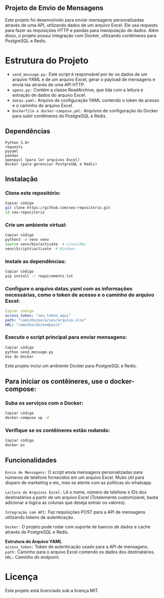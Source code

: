 ## Projeto de Envio de Mensagens
Este projeto foi desenvolvido para enviar mensagens personalizadas através de uma API, utilizando dados de um arquivo Excel. Ele usa requests para fazer as requisições HTTP e pandas para manipulação de dados. Além disso, o projeto possui integração com Docker, utilizando contêineres para PostgreSQL e Redis.

# Estrutura do Projeto
- ```send_message.py:``` Este script é responsável por ler os dados de um arquivo YAML e de um arquivo Excel, gerar o payload de mensagens e enviá-las através de uma API HTTP.
- ```opens.py:``` Contém a classe ReadArchive, que lida com a leitura e extração de dados do arquivo Excel.
- ```datas.yaml:``` Arquivo de configuração YAML contendo o token de acesso e o caminho do arquivo Excel.
- ```Dockerfile e docker-compose.yml:``` Arquivos de configuração do Docker para subir contêineres do PostgreSQL e Redis.
  
## Dependências
```Python 3.8+```  
```requests```  
```pyyaml```  
```pandas```  
```openpyxl (para ler arquivos Excel)```  
```Docker (para gerenciar PostgreSQL e Redis)```  


## Instalação
### Clone este repositório:

``` bash
Copiar código
git clone https://github.com/seu-repositorio.git
cd seu-repositorio
```

### Crie um ambiente virtual:

```bash
Copiar código
python3 -m venv venv
source venv/bin/activate  # Linux/Mac
venv\Scripts\activate  # Windows
```

### Instale as dependências:

```bash
Copiar código
pip install -r requirements.txt
```

### Configure o arquivo datas.yaml com as informações necessárias, como o token de acesso e o caminho do arquivo Excel:

```yaml
Copiar código
access_token: "seu_token_aqui"
path: "caminho/para/seu/arquivo.xlsx"
URL: "caminho/do/endpoint"
```

### Execute o script principal para enviar mensagens:

```bash
Copiar código
python send_message.py
Uso do Docker
```

Este projeto inclui um ambiente Docker para PostgreSQL e Redis.
## Para iniciar os contêineres, use o docker-compose:

### Suba os serviços com o Docker:

``` bash
Copiar código
docker-compose up -d
```

### Verifique se os contêineres estão rodando:

```bash
Copiar código
docker ps
```

## Funcionalidades
```Envio de Mensagens:``` O script envia mensagens personalizadas para números de telefone fornecidos em um arquivo Excel. Muito útil para disparo de marketing e etc, mas se atente com as políticas do whatsapp.

```Leitura de Arquivos Excel:``` Lê o nome, número de telefone e IDs dos destinatários a partir de um arquivo Excel (Totalemente customizável, basta adicionar a lógica as colunas que deseja extrair os valores).  

```Integração com API:``` Faz requisições POST para a API de mensagens utilizando tokens de autenticação.

```Docker:``` O projeto pode rodar com suporte de bancos de dados e cache através de PostgreSQL e Redis.

**Estrutura do Arquivo YAML**   
```access_token:``` Token de autenticação usado para a API de mensagens.
```path:``` Caminho para o arquivo Excel contendo os dados dos destinatários.
```URL:``` Caminho do endpoint.

# Licença
Este projeto está licenciado sob a licença MIT.